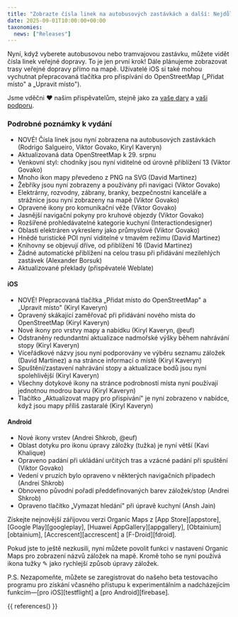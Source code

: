 ```yaml
---
title: "Zobrazte čísla linek na autobusových zastávkách a další: Nejdůležitější funkce zářijového vydání"
date: 2025-09-01T10:00:00+00:00
taxonomies:
  news: ["Releases"]
---
```


Nyní, když vyberete autobusovou nebo tramvajovou zastávku, můžete vidět čísla linek veřejné dopravy. To je jen první krok! Dále plánujeme zobrazovat trasy veřejné dopravy přímo na mapě. Uživatelé iOS si také mohou vychutnat přepracovaná tlačítka pro přispívání do OpenStreetMap („Přidat místo" a „Upravit místo").

Jsme vděčni ❤️ našim přispěvatelům, stejně jako za [vaše dary](@/donate/index.md) a [vaši podporu](@/contribute/index.md).

### Podrobné poznámky k vydání

- NOVÉ! Čísla linek jsou nyní zobrazena na autobusových zastávkách (Rodrigo Salgueiro, Viktor Govako, Kiryl Kaveryn)
- Aktualizovaná data OpenStreetMap k 29. srpnu
- Venkovní styl: chodníky jsou nyní viditelné od úrovně přiblížení 13 (Viktor Govako)
- Mnoho ikon mapy převedeno z PNG na SVG (David Martinez)
- Žebříky jsou nyní zobrazeny a používány při navigaci (Viktor Govako)
- Elektrárny, rozvodny, zábrany, branky, bezpečnostní kanceláře a strážnice jsou nyní zobrazeny na mapě (Viktor Govako)
- Opravené ikony pro komunikační věže (Viktor Govako)
- Jasnější navigační pokyny pro kruhové objezdy (Viktor Govako)
- Rozšířené prohledávatelné kategorie kuchyní (Interactiondesigner)
- Oblasti elektráren vykresleny jako průmyslové (Viktor Govako)
- Hnědé turistické POI nyní viditelné v tmavém režimu (David Martinez)
- Knihovny se objevují dříve, od přiblížení 16 (David Martinez)
- Žádné automatické přiblížení na celou trasu při přidávání mezilehlých zastávek (Alexander Borsuk)
- Aktualizované překlady (přispěvatelé Weblate)

#### iOS
- NOVÉ! Přepracovaná tlačítka „Přidat místo do OpenStreetMap" a „Upravit místo" (Kiryl Kaveryn)
- Opravený skákající zaměřovač při přidávání nového místa do OpenStreetMap (Kiryl Kaveryn)
- Nové ikony pro vrstvy mapy a nabídku (Kiryl Kaveryn, @euf)
- Odstraněny redundantní aktualizace nadmořské výšky během nahrávání stopy (Kiryl Kaveryn)
- Víceřádkové názvy jsou nyní podporovány ve výběru seznamu záložek (David Martinez) a na stránce informací o místě (Kiryl Kaveryn)
- Spuštění/zastavení nahrávání stopy a aktualizace bodů jsou nyní spolehlivější (Kiryl Kaveryn)
- Všechny dotykové ikony na stránce podrobností místa nyní používají jednotnou modrou barvu (Kiryl Kaveryn)
- Tlačítko „Aktualizovat mapy pro přispívání" je nyní zobrazeno v nabídce, když jsou mapy příliš zastaralé (Kiryl Kaveryn)

#### Android
- Nové ikony vrstev (Andrei Shkrob, @euf)
- Oblast dotyku pro ikonu úpravy záložky (tužka) je nyní větší (Kavi Khalique)
- Opraveno padání při ukládání určitých tras a vzácné padání při spuštění (Viktor Govako)
- Vedení v pruzích bylo opraveno v některých navigačních případech (Andrei Shkrob)
- Obnoveno původní pořadí předdefinovaných barev záložek/stop (Andrei Shkrob)
- Opraveno tlačítko „Vymazat hledání" při úpravě kuchyní (Ansh Jain)

Získejte nejnovější zářijovou verzi Organic Maps z [App Store][appstore], [Google Play][googleplay], [Huawei AppGallery][appgallery], [Obtainium][obtainium], [Accrescent][accrescent] a [F-Droid][fdroid].

Pokud jste to ještě nezkusili, nyní můžete povolit funkci v nastavení Organic Maps pro zobrazení názvů záložek na mapě. Kromě toho se nyní používá ikona tužky ✎ jako rychlejší způsob úpravy záložek.

P.S. Nezapomeňte, můžete se zaregistrovat do našeho beta testovacího programu pro získání včasného přístupu k experimentálním a nadcházejícím funkcím—[pro iOS][testflight] a [pro Android][firebase].

{{ references() }}
